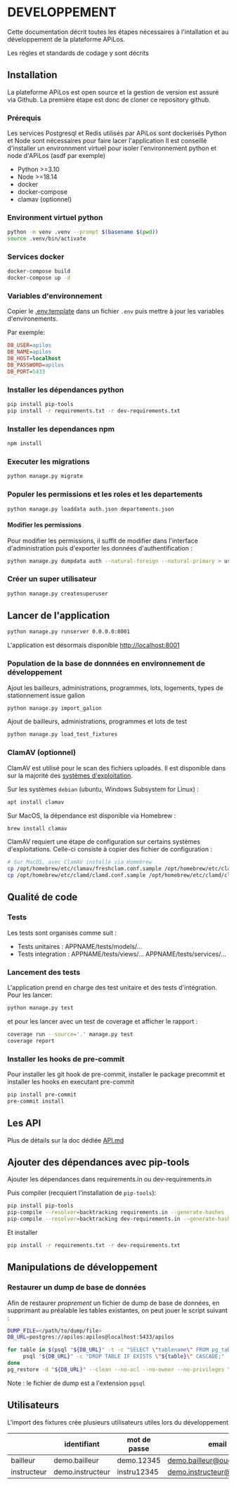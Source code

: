 # DEVELOPPEMENT

Cette documentation décrit toutes les étapes nécessaires à l'intallation et au développement de la plateforme APiLos.

Les règles et standards de codage y sont décrits

## Installation

La plateforme APiLos est open source et la gestion de version est assuré via Github. La première étape est donc de cloner ce repository github.

### Prérequis

Les services Postgresql et Redis utilisés par APiLos sont dockerisés
Python et Node sont nécessaires pour faire lacer l'application
Il est conseillé d'installer un environnment virtuel pour isoler l'environnement python et node d'APiLos (asdf par exemple)

- Python >=3.10
- Node >=18.14
- docker
- docker-compose
- clamav (optionnel)

### Environment virtuel python

```sh
python -m venv .venv --prompt $(basename $(pwd))
source .venv/bin/activate
```

### Services docker

```sh
docker-compose build
docker-compose up -d
```

### Variables d'environnement

Copier le [.env.template](.env.template) dans un fichier `.env` puis mettre à jour les variables d'environements.

Par exemple:

```ini
DB_USER=apilos
DB_NAME=apilos
DB_HOST=localhost
DB_PASSWORD=apilos
DB_PORT=5433
```

### Installer les dépendances python

```sh
pip install pip-tools
pip install -r requirements.txt -r dev-requirements.txt
```

### Installer les dependances npm

```sh
npm install
```

### Executer les migrations

```sh
python manage.py migrate
```

### Populer les permissions et les roles et les departements

```sh
python manage.py loaddata auth.json departements.json
```

#### Modifier les permissions

Pour modifier les permissions, il suffit de modifier dans l'interface d'administration puis d'exporter les données d'authentification :

```sh
python manage.py dumpdata auth --natural-foreign --natural-primary > users/fixtures/auth.json
```

### Créer un super utilisateur

```sh
python manage.py createsuperuser
```

## Lancer de l'application

```sh
python manage.py runserver 0.0.0.0:8001
```

L'application est désormais disponible [http://localhost:8001](http://localhost:8001)

### Population de la base de donnnées en environnement de développement

Ajout les bailleurs, administrations, programmes, lots, logements, types de stationnement issue galion

```sh
python manage.py import_galion
```

Ajout de bailleurs, administrations, programmes et lots de test

```sh
python manage.py load_test_fixtures
```

### ClamAV (optionnel)

ClamAV est utilisé pour le scan des fichiers uploadés.
Il est disponible dans sur la majorité des [systèmes d'exploitation](https://www.clamav.net/downloads).

Sur les systèmes `debian` (ubuntu, Windows Subsystem for Linux) :
```sh
apt install clamav
```

Sur MacOS, la dépendance est disponible via Homebrew :
```sh
brew install clamav
```

ClamAV requiert une étape de configuration sur certains systèmes d'exploitations.
Celle-ci consiste à copier des fichier de configuration :

```sh
# Sur MacOS, avec ClamAV installé via Homebrew
cp /opt/homebrew/etc/clamav/freshclam.conf.sample /opt/homebrew/etc/clamav/freshclam.conf
cp /opt/homebrew/etc/clamd/clamd.conf.sample /opt/homebrew/etc/clamd/clamd.conf

```


## Qualité de code

### Tests

Les tests sont organisés comme suit :

- Tests unitaires : APPNAME/tests/models/…
- Tests integration : APPNAME/tests/views/… APPNAME/tests/services/…

### Lancement des tests

L'application prend en charge des test unitaire et des tests d'intégration. Pour les lancer:

```sh
python manage.py test
```

et pour les lancer avec un test de coverage et afficher le rapport :

```sh
coverage run --source='.' manage.py test
coverage report
```

### Installer les hooks de pre-commit

Pour installer les git hook de pre-commit, installer le package precommit et installer les hooks en executant pre-commit

```sh
pip install pre-commit
pre-commit install
```

## Les API

Plus de détails sur la doc dédiée [API.md](API.md)

## Ajouter des dépendances avec pip-tools

Ajouter les dépendances dans requirements.in ou dev-requirements.in

Puis compiler (recquiert l'installation de `pip-tools`):

```sh
pip install pip-tools
pip-compile --resolver=backtracking requirements.in --generate-hashes
pip-compile --resolver=backtracking dev-requirements.in --generate-hashes
```

Et installer

```sh
pip install -r requirements.txt -r dev-requirements.txt
```

## Manipulations de développement

### Restaurer un dump de base de données

Afin de restaurer _proprement_ un fichier de dump de base de données, en supprimant au préalable les tables existantes,
on peut jouer le script suivant :

```bash
DUMP_FILE=</path/to/dump/file>
DB_URL=postgres://apilos:apilos@localhost:5433/apilos

for table in $(psql "${DB_URL}" -t -c "SELECT \"tablename\" FROM pg_tables WHERE schemaname='public'"); do
     psql "${DB_URL}" -c "DROP TABLE IF EXISTS \"${table}\" CASCADE;"
done
pg_restore -d "${DB_URL}" --clean --no-acl --no-owner --no-privileges "${DUMP_FILE}"
```

Note : le fichier de dump est a l'extension `pgsql`

## Utilisateurs

L'import des fixtures crée plusieurs utilisateurs utiles lors du développement

|             | identifiant      | mot de passe | email                       |
|-------------|------------------|--------------|-----------------------------|
| bailleur    | demo.bailleur    | demo.12345   | demo.bailleur@oudard.org    |
| instructeur | demo.instructeur | instru12345  | demo.instructeur@oudard.org |
